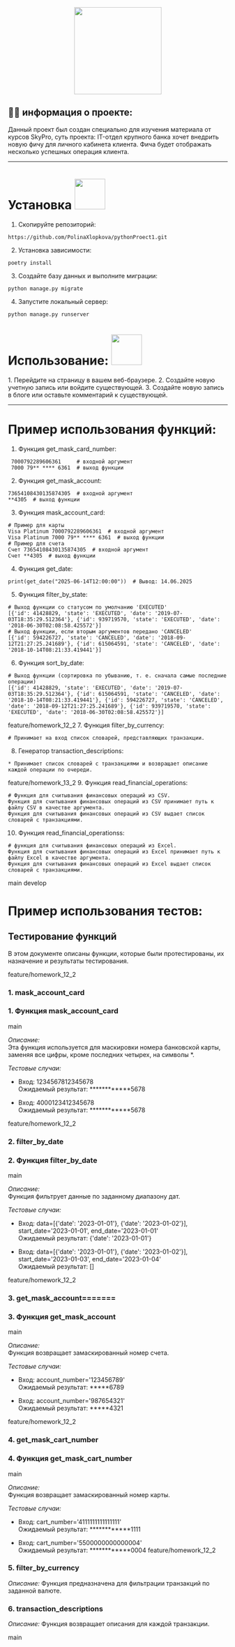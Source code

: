 <div id="header" align="center">
  <img src="https://media4.giphy.com/media/v1.Y2lkPTc5MGI3NjExenJmM2h2Mm82N2JxbDJ2YXdobzhpd3pkd3UyanVlNzZiZWI2dnYzZiZlcD12MV9pbnRlcm5hbF9naWZfYnlfaWQmY3Q9Zw/2IudUHdI075HL02Pkk/giphy.gif" width="200"/>
</div>

## :woman_technologist: информация о проекте:
Данный проект был создан специально для изучения материала от курсов SkyPro, суть проекта: IT-отдел крупного банка хочет внедрить новую фичу для личного кабинета клиента. Фича будет отображать несколько успешных операция клиента.

---

###
<h1>
Установка
  <img src="https://media2.giphy.com/media/v1.Y2lkPTc5MGI3NjExYWRlZTg4OGo2N3p5aGptZjkwYzVlb3U4ZTlobGE5OTQ3aXM3czVmNiZlcD12MV9pbnRlcm5hbF9naWZfYnlfaWQmY3Q9Zw/XGsHjfmwF3VMCuNQA4/giphy.gif" width="70px"/>
</h1>

1. Скопируйте репозиторий:
```
https://github.com/PolinaXlopkova/pythonProect1.git
```

2. Установка зависимости:
```
poetry install
```

3. Создайте базу данных и выполните миграции:
```
python manage.py migrate
```

4. Запустите локальный сервер:
```
python manage.py runserver
```
##
<h1>
Использование:
  <img src="https://media3.giphy.com/media/v1.Y2lkPTc5MGI3NjExYjIwbmQwOXdvMHJsM2IyMnJkZXc1bW1oeWN6a3Ztajg1d2FwcTk3ciZlcD12MV9pbnRlcm5hbF9naWZfYnlfaWQmY3Q9Zw/0weNDO7xfTye4oqkUr/giphy.gif"
width="70px"/>
</h1>  
1. Перейдите на страницу в вашем веб-браузере.
2. Создайте новую учетную запись или войдите существующей.
3. Создайте новую запись в блоге или оставьте комментарий к существующей.

---

###
<h1>
Пример использования функций:
</h1>

1. Функция get_mask_card_number:
```
 7000792289606361     # входной аргумент
 7000 79** **** 6361  # выход функции
```
                               
2. Функция get_mask_account:
```
73654108430135874305  # входной аргумент
**4305  # выход функции
```

3. Функция mask_account_card:
```
# Пример для карты
Visa Platinum 7000792289606361  # входной аргумент
Visa Platinum 7000 79** **** 6361  # выход функции
# Пример для счета
Счет 73654108430135874305  # входной аргумент
Счет **4305  # выход функции
```
4. Функция get_date:
```
print(get_date("2025-06-14T12:00:00"))  # Вывод: 14.06.2025
```
5. Функция filter_by_state:
```
# Выход функции со статусом по умолчанию 'EXECUTED'
[{'id': 41428829, 'state': 'EXECUTED', 'date': '2019-07-03T18:35:29.512364'}, {'id': 939719570, 'state': 'EXECUTED', 'date': '2018-06-30T02:08:58.425572'}]
# Выход функции, если вторым аргументов передано 'CANCELED'
[{'id': 594226727, 'state': 'CANCELED', 'date': '2018-09-12T21:27:25.241689'}, {'id': 615064591, 'state': 'CANCELED', 'date': '2018-10-14T08:21:33.419441'}]
```
6. Функция sort_by_date:
```
# Выход функции (сортировка по убыванию, т. е. сначала самые последние операции)
[{'id': 41428829, 'state': 'EXECUTED', 'date': '2019-07-03T18:35:29.512364'}, {'id': 615064591, 'state': 'CANCELED', 'date': '2018-10-14T08:21:33.419441'}, {'id': 594226727, 'state': 'CANCELED', 'date': '2018-09-12T21:27:25.241689'}, {'id': 939719570, 'state': 'EXECUTED', 'date': '2018-06-30T02:08:58.425572'}]
```
feature/homework_12_2
7. Функция filter_by_currency:
```
# Принимает на вход список словарей, представляющих транзакции.
```
8. Генератор transaction_descriptions:
```
* Принимает список словарей с транзакциями и возвращает описание каждой операции по очереди.
```
feature/homework_13_2
9. Функция read_financial_operations:
```
# Функция для считывания финансовых операций из CSV.
Функция для считывания финансовых операций из CSV принимает путь к файлу CSV в качестве аргумента.
Функция для считывания финансовых операций из CSV выдает список словарей с транзакциями.
```
10. Функция read_financial_operationss:
```
# функция для считывания финансовых операций из Excel.
Функция для считывания финансовых операций из Excel принимает путь к файлу Excel в качестве аргумента.
Функция для считывания финансовых операций из Excel выдает список словарей с транзакциями.
```


 main
 develop
###
<h1>
Пример использования тестов:
</h1>

## Тестирование функций

В этом документе описаны функции, которые были протестированы, их назначение и результаты тестирования.

 feature/homework_12_2
### 1. mask_account_card

### 1. Функция mask_account_card
 main

*Описание:*  
Эта функция используется для маскировки номера банковской карты, заменяя все цифры, кроме последних четырех, на символы *.

*Тестовые случаи:*
- Вход: 1234567812345678  
  Ожидаемый результат: ************5678
  
- Вход: 4000123412345678  
  Ожидаемый результат: ************5678

 feature/homework_12_2
### 2. filter_by_date

### 2. Функция filter_by_date
 main

*Описание:*  
Функция фильтрует данные по заданному диапазону дат.

*Тестовые случаи:*
- Вход: data=[{'date': '2023-01-01'}, {'date': '2023-01-02'}], start_date='2023-01-01', end_date='2023-01-01'  
  Ожидаемый результат: {'date': '2023-01-01'}

- Вход: data=[{'date': '2023-01-01'}, {'date': '2023-01-02'}], start_date='2023-01-03', end_date='2023-01-04'  
  Ожидаемый результат: []

 feature/homework_12_2
### 3. get_mask_account=======
### 3. Функция get_mask_account
 main

*Описание:*  
Функция возвращает замаскированный номер счета.

*Тестовые случаи:*
- Вход: account_number='123456789'  
  Ожидаемый результат: *****6789

- Вход: account_number='987654321'  
  Ожидаемый результат: *****4321

 feature/homework_12_2
### 4. get_mask_cart_number

### 4. Функция get_mask_cart_number
 main

*Описание:*  
Функция возвращает замаскированный номер карты.

*Тестовые случаи:*
- Вход: cart_number='4111111111111111'  
  Ожидаемый результат: ************1111

- Вход: cart_number='5500000000000004'  
  Ожидаемый результат: ************0004
 feature/homework_12_2

### 5. filter_by_currency

*Описание:*
Функция предназначена для фильтрации транзакций по заданной валюте.

### 6. transaction_descriptions

*Описание:*
Функция возвращает описания для каждой транзакции.

 main
